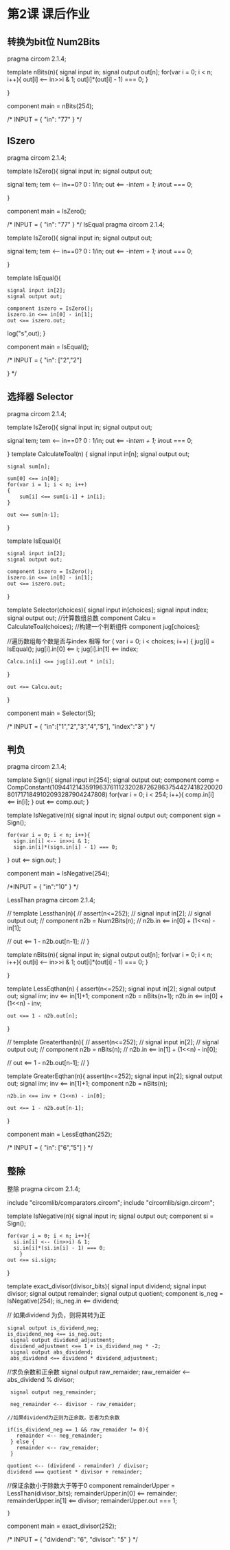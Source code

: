 # 第2课 课后作业

## 转换为bit位 Num2Bits
pragma circom 2.1.4;

template nBits(n){
    signal input in;
    signal output out[n];
    for(var i = 0; i < n; i++){
    out[i] <-- in>>i & 1;
    out[i]*(out[i] - 1) === 0;
}

}

component main  = nBits(254);

/* INPUT = {
"in": "77"
} */
## ISzero
pragma circom 2.1.4;

template IsZero(){
    signal input in;
    signal output out;

signal tem;
tem <-- in==0? 0 : 1/in;
out <== -in*tem + 1;
in*out === 0;

}

component main  = IsZero();

/* INPUT = {
    "in": "77"
} */
IsEqual
pragma circom 2.1.4;


template IsZero(){
    signal input in;
    signal output out;

signal tem;
tem <-- in==0? 0 : 1/in;
out <== -in*tem + 1;
in*out === 0;

}


template IsEqual(){

    signal input in[2];
    signal output out;

    component iszero = IsZero();
    iszero.in <== in[0] - in[1];
    out <== iszero.out;
log("s",out);
}

component main  = IsEqual();

/* INPUT = {
    "in": ["2","2"]
    
} */


## 选择器 Selector
pragma circom 2.1.4;

template IsZero(){
    signal input in;
    signal output out;

signal tem;
tem <-- in==0? 0 : 1/in;
out <== -in*tem + 1;
in*out === 0;

}
template  CalculateToal(n) {
    signal input in[n];
    signal output out;

    signal sum[n];

    sum[0] <== in[0];
    for(var i = 1; i < n; i++) 
    {
        sum[i] <== sum[i-1] + in[i];
    }

    out <== sum[n-1];
}

template IsEqual(){

    signal input in[2];
    signal output out;

    component iszero = IsZero();
    iszero.in <== in[0] - in[1];
    out <== iszero.out;

}


template  Selector(choices){
signal input in[choices];
signal input index;
signal output out;
//计算数组总数
component Calcu = CalculateToal(choices);
//构建一个判断组件
component  jug[choices];

//遍历数组每个数是否与index 相等
for ( var i = 0; i < choices; i++) {
    jug[i] = IsEqual();
    jug[i].in[0] <== i;
    jug[i].in[1] <== index;

    Calcu.in[i] <== jug[i].out * in[i];

}

    out <== Calcu.out;

}

component main = Selector(5);

/* INPUT = {
    "in":["1","2","3","4","5"],
    "index":"3"
}
*/

## 判负
pragma circom 2.1.4;

template Sign(){
    signal input in[254];
    signal output out;
    component comp = CompConstant(10944121435919637611123202872628637544274182200208017171849102093287904247808)
    for(var i = 0; i < 254; i++){
      comp.in[i] <== in[i];
  }
    out <== comp.out;
}

template IsNegative(n){
    signal input in;
    signal output out;
    component sign = Sign();

    for(var i = 0; i < n; i++){
      sign.in[i] <-- in>>i & 1;
      sign.in[i]*(sign.in[i] - 1) === 0;
  }
    out <== sign.out;
}

component main  = IsNegative(254);



/*INPUT = {
"in":"10"
}
*/




LessThan
pragma circom 2.1.4;

// template  Lessthan(n){
//     assert(n<=252);
//     signal input in[2];
//     signal output out;
//     component  n2b = Num2Bits(n);
//     n2b.in <== in[0] + (1<<n) - in[1];

//     out <== 1 - n2b.out[n-1];
// }

template nBits(n){
    signal input in;
    signal output out[n];
    for(var i = 0; i < n; i++){
    out[i] <-- in>>i & 1;
    out[i]*(out[i] - 1) === 0;
}

}

template LessEqthan(n)
{
     assert(n<=252);
    signal input in[2];
    signal output out;
    signal inv;
    inv <== in[1]+1;
    component  n2b = nBits(n+1);
    n2b.in <== in[0] + (1<<n) - inv;


    out <== 1 - n2b.out[n];
}


// template  Greaterthan(n){
//     assert(n<=252);
//     signal input in[2];
//     signal output out;
//     component  n2b = nBits(n);
//     n2b.in <== in[1] + (1<<n) - in[0];

//     out <== 1 - n2b.out[n-1];
// }

template  GreaterEqthan(n){
    assert(n<=252);
    signal input in[2];
    signal output out;
    signal inv;
    inv <== in[1]+1;
    component  n2b = nBits(n);

    n2b.in <== inv + (1<<n) - in[0];

    out <== 1 - n2b.out[n-1];
}

component main = LessEqthan(252);

/* INPUT = {
    "in": ["6","5"]
} */
## 整除
整除
pragma circom 2.1.4;

include "circomlib/comparators.circom";
include "circomlib/sign.circom";

template IsNegative(n){
    signal input in;
    signal output out;
    component si = Sign();

    for(var i = 0; i < n; i++){
      si.in[i] <-- (in>>i) & 1;
      si.in[i]*(si.in[i] - 1) === 0;
        }
    out <== si.sign;
}

template exact_divisor(divisor_bits){
    signal input dividend;
    signal input divisor;
    signal output remainder;
    signal output quotient;
    component is_neg = IsNegative(254);
    is_neg.in <== dividend;

// 如果dividend 为负，则将其转为正

    signal output is_dividend_neg;
    is_dividend_neg <== is_neg.out;
     signal output dividend_adjustment;
     dividend_adjustment <== 1 + is_dividend_neg * -2; 
     signal output abs_dividend;
     abs_dividend <== dividend * dividend_adjustment;
   
   //求负余数和正余数
     signal output raw_remaider;
     raw_remaider <-- abs_dividend % divisor;

     signal output neg_remainder;

     neg_remainder <-- divisor - raw_remaider;

    //如果dividend为正则为正余数，否者为负余数

    if(is_dividend_neg == 1 && raw_remaider != 0){
       remainder <-- neg_remainder;
     } else {
       remainder <-- raw_remaider;
     }
   
    quotient <-- (dividend - remainder) / divisor;
    dividend === quotient * divisor + remainder;

//保证余数小于除数大于等于0
    component remainderUpper = LessThan(divisor_bits);
    remainderUpper.in[0] <== remainder;
    remainderUpper.in[1] <== divisor;
    remainderUpper.out === 1;

    }

component main  = exact_divisor(252);

/* INPUT = {
    "dividend": "6",
    "divisor": "5"
} */
